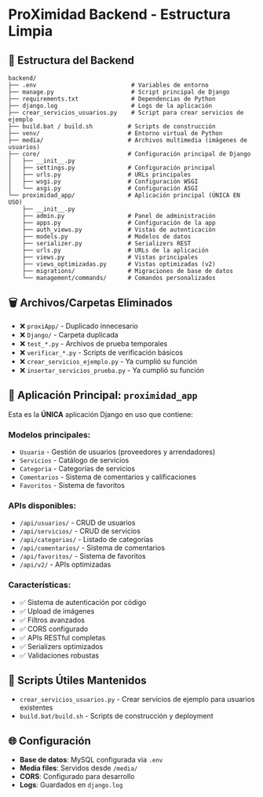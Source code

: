 # ProXimidad Backend - Estructura Limpia

## 📁 Estructura del Backend

```
backend/
├── .env                           # Variables de entorno
├── manage.py                      # Script principal de Django
├── requirements.txt               # Dependencias de Python
├── django.log                     # Logs de la aplicación
├── crear_servicios_usuarios.py    # Script para crear servicios de ejemplo
├── build.bat / build.sh          # Scripts de construcción
├── venv/                         # Entorno virtual de Python
├── media/                        # Archivos multimedia (imágenes de usuarios)
├── core/                         # Configuración principal de Django
│   ├── __init__.py
│   ├── settings.py               # Configuración principal
│   ├── urls.py                   # URLs principales
│   ├── wsgi.py                   # Configuración WSGI
│   └── asgi.py                   # Configuración ASGI
└── proximidad_app/               # Aplicación principal (ÚNICA EN USO)
    ├── __init__.py
    ├── admin.py                  # Panel de administración
    ├── apps.py                   # Configuración de la app
    ├── auth_views.py             # Vistas de autenticación
    ├── models.py                 # Modelos de datos
    ├── serializer.py             # Serializers REST
    ├── urls.py                   # URLs de la aplicación
    ├── views.py                  # Vistas principales
    ├── views_optimizadas.py      # Vistas optimizadas (v2)
    ├── migrations/               # Migraciones de base de datos
    └── management/commands/      # Comandos personalizados
```

## 🗑️ Archivos/Carpetas Eliminados

- ❌ `proxiApp/` - Duplicado innecesario
- ❌ `Django/` - Carpeta duplicada
- ❌ `test_*.py` - Archivos de prueba temporales
- ❌ `verificar_*.py` - Scripts de verificación básicos
- ❌ `crear_servicios_ejemplo.py` - Ya cumplió su función
- ❌ `insertar_servicios_prueba.py` - Ya cumplió su función

## 🚀 Aplicación Principal: `proximidad_app`

Esta es la **ÚNICA** aplicación Django en uso que contiene:

### Modelos principales:
- `Usuario` - Gestión de usuarios (proveedores y arrendadores)
- `Servicios` - Catálogo de servicios
- `Categoria` - Categorías de servicios
- `Comentarios` - Sistema de comentarios y calificaciones
- `Favoritos` - Sistema de favoritos

### APIs disponibles:
- `/api/usuarios/` - CRUD de usuarios
- `/api/servicios/` - CRUD de servicios
- `/api/categorias/` - Listado de categorías
- `/api/comentarios/` - Sistema de comentarios
- `/api/favoritos/` - Sistema de favoritos
- `/api/v2/` - APIs optimizadas

### Características:
- ✅ Sistema de autenticación por código
- ✅ Upload de imágenes
- ✅ Filtros avanzados
- ✅ CORS configurado
- ✅ APIs RESTful completas
- ✅ Serializers optimizados
- ✅ Validaciones robustas

## 🔧 Scripts Útiles Mantenidos

- `crear_servicios_usuarios.py` - Crear servicios de ejemplo para usuarios existentes
- `build.bat/build.sh` - Scripts de construcción y deployment

## 🌐 Configuración

- **Base de datos**: MySQL configurada via `.env`
- **Media files**: Servidos desde `/media/`
- **CORS**: Configurado para desarrollo
- **Logs**: Guardados en `django.log`